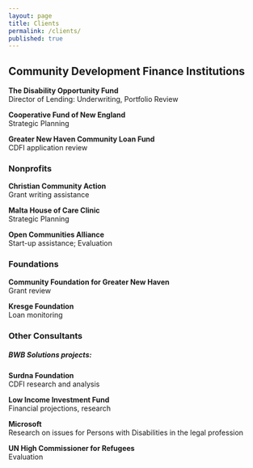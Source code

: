 ```yaml
---
layout: page
title: Clients
permalink: /clients/
published: true
---
```



   
## Community Development Finance Institutions

**The Disability Opportunity Fund**  
Director of Lending: Underwriting, Portfolio Review

**Cooperative Fund of New England**  
Strategic Planning

**Greater New Haven Community Loan Fund**  
CDFI application review

   
   



### Nonprofits	

**Christian Community Action**  
Grant writing assistance

**Malta House of Care Clinic**  
Strategic Planning

**Open Communities Alliance**  
Start-up assistance; Evaluation


   
   


### Foundations

**Community Foundation for Greater New Haven**  
Grant review

**Kresge Foundation**  
Loan monitoring

   
   



### Other Consultants

##### BWB Solutions projects:

**Surdna Foundation**  
CDFI research and analysis

**Low Income Investment Fund**  
Financial projections, research

**Microsoft**  
Research on issues for Persons with Disabilities in the legal profession

**UN High Commissioner for Refugees**  
Evaluation
